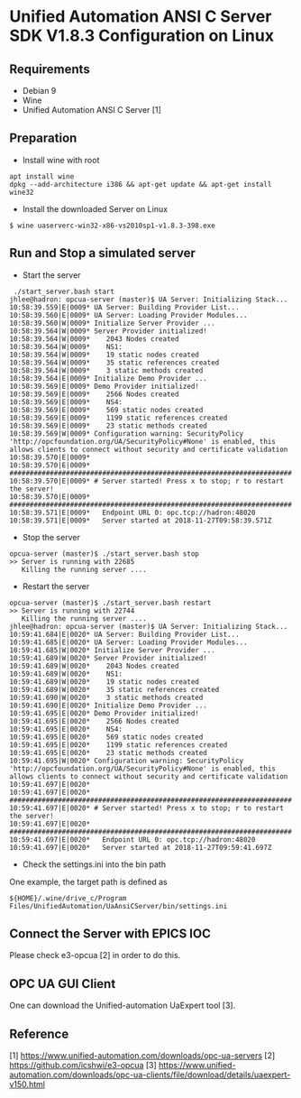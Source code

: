 Unified Automation ANSI C Server SDK V1.8.3 Configuration on Linux
==

## Requirements

* Debian 9
* Wine
* Unified Automation ANSI C Server [1]

## Preparation 
* Install wine with root

```
apt install wine
dpkg --add-architecture i386 && apt-get update && apt-get install wine32
```
* Install the downloaded Server on Linux

```
$ wine uaserverc-win32-x86-vs2010sp1-v1.8.3-398.exe
```

## Run and Stop a simulated server

* Start the server
```
 ./start_server.bash start
jhlee@hadron: opcua-server (master)$ UA Server: Initializing Stack...
10:58:39.559|E|0009* UA Server: Building Provider List...
10:58:39.560|E|0009* UA Server: Loading Provider Modules...
10:58:39.560|W|0009* Initialize Server Provider ...
10:58:39.564|W|0009* Server Provider initialized!
10:58:39.564|W|0009*    2043 Nodes created
10:58:39.564|W|0009*    NS1:
10:58:39.564|W|0009*    19 static nodes created
10:58:39.564|W|0009*    35 static references created
10:58:39.564|W|0009*    3 static methods created
10:58:39.564|E|0009* Initialize Demo Provider ...
10:58:39.569|E|0009* Demo Provider initialized!
10:58:39.569|E|0009*    2566 Nodes created
10:58:39.569|E|0009*    NS4:
10:58:39.569|E|0009*    569 static nodes created
10:58:39.569|E|0009*    1199 static references created
10:58:39.569|E|0009*    23 static methods created
10:58:39.569|W|0009* Configuration warning: SecurityPolicy 'http://opcfoundation.org/UA/SecurityPolicy#None' is enabled, this allows clients to connect without security and certificate validation
10:58:39.570|E|0009* 
10:58:39.570|E|0009* ######################################################################
10:58:39.570|E|0009* # Server started! Press x to stop; r to restart the server!
10:58:39.570|E|0009* ######################################################################
10:58:39.571|E|0009*   Endpoint URL 0: opc.tcp://hadron:48020
10:58:39.571|E|0009*   Server started at 2018-11-27T09:58:39.571Z

```

* Stop the server
```
opcua-server (master)$ ./start_server.bash stop
>> Server is running with 22685
   Killing the running server ....
```

* Restart the server
```
opcua-server (master)$ ./start_server.bash restart
>> Server is running with 22744
   Killing the running server ....
jhlee@hadron: opcua-server (master)$ UA Server: Initializing Stack...
10:59:41.684|E|0020* UA Server: Building Provider List...
10:59:41.685|E|0020* UA Server: Loading Provider Modules...
10:59:41.685|W|0020* Initialize Server Provider ...
10:59:41.689|W|0020* Server Provider initialized!
10:59:41.689|W|0020*    2043 Nodes created
10:59:41.689|W|0020*    NS1:
10:59:41.689|W|0020*    19 static nodes created
10:59:41.689|W|0020*    35 static references created
10:59:41.690|W|0020*    3 static methods created
10:59:41.690|E|0020* Initialize Demo Provider ...
10:59:41.695|E|0020* Demo Provider initialized!
10:59:41.695|E|0020*    2566 Nodes created
10:59:41.695|E|0020*    NS4:
10:59:41.695|E|0020*    569 static nodes created
10:59:41.695|E|0020*    1199 static references created
10:59:41.695|E|0020*    23 static methods created
10:59:41.695|W|0020* Configuration warning: SecurityPolicy 'http://opcfoundation.org/UA/SecurityPolicy#None' is enabled, this allows clients to connect without security and certificate validation
10:59:41.697|E|0020* 
10:59:41.697|E|0020* ######################################################################
10:59:41.697|E|0020* # Server started! Press x to stop; r to restart the server!
10:59:41.697|E|0020* ######################################################################
10:59:41.697|E|0020*   Endpoint URL 0: opc.tcp://hadron:48020
10:59:41.697|E|0020*   Server started at 2018-11-27T09:59:41.697Z

```

* Check the settings.ini into the bin path

One example, the target path is defined as 

```
${HOME}/.wine/drive_c/Program Files/UnifiedAutomation/UaAnsiCServer/bin/settings.ini
```

## Connect the Server with EPICS IOC 

Please check e3-opcua [2] in order to do this.

## OPC UA GUI Client
One can download the Unified-automation UaExpert tool [3].


## Reference
[1] https://www.unified-automation.com/downloads/opc-ua-servers
[2] https://github.com/icshwi/e3-opcua
[3] https://www.unified-automation.com/downloads/opc-ua-clients/file/download/details/uaexpert-v150.html
